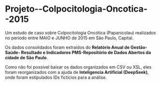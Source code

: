 # Projeto--Colpocitologia-Oncotica--2015
Um estudo de caso sobre Colpocitologia Oncótica (Papanicolau) realizados no período entre MAIO e JUNHO de 2015 em São Paulo, Capital.

Os dados consolidados foram extraídos do <b>Relatório Anual de Gestão- Saúde- Resultado e Indicadores PMS-Repositório de Dados Abertos da cidade de São Paulo</b>. 

Como não foi possível baixar os dados organizados em CSV ou XSL, eles foram  reorganizados com a ajuda de <b>Inteligencia Artificial (DeepSeek)</b>, onde foram estipulados IDs fictícios para a análise.
